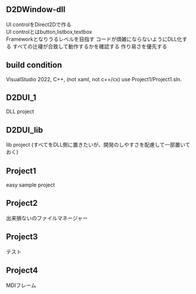 ## D2DWindow-dll
UI controlをDirect2Dで作る  
UI controlとはbutton,listbox,textbox  
Frameworkとなりうるレベルを目指す 
コードが煩雑にならないようにDLL化する 
すべての辻褄が合致して動作するかを確認する 
作り易さを優先する 

## build condition
VisualStudio 2022, C++, (not xaml, not c++/cx)
use Project1/Project1.sln.

## D2DUI_1
DLL project
## D2DUI_lib
lib project (すべてをDLL側に置きたいが、開発のしやすさを配慮して一部置いておく) 
## Project1
easy sample project 
## Project2
出来損ないのファイルマネージャー 
## Project3
テスト 
## Project4
MDIフレーム 

